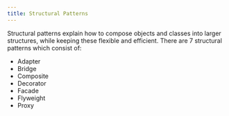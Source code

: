 ```yaml
---
title: Structural Patterns
---
```


Structural patterns explain how to compose objects and classes into larger structures, while keeping these flexible and efficient. There are 7 structural patterns which consist of:
 
 - Adapter
 - Bridge
 - Composite
 - Decorator
 - Facade
 - Flyweight
 - Proxy


